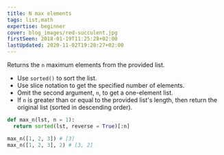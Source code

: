 ```yaml
---
title: N max elements
tags: list,math
expertise: beginner
cover: blog_images/red-succulent.jpg
firstSeen: 2018-01-19T11:25:28+02:00
lastUpdated: 2020-11-02T19:28:27+02:00
---
```


Returns the `n` maximum elements from the provided list.

- Use `sorted()` to sort the list.
- Use slice notation to get the specified number of elements.
- Omit the second argument, `n`, to get a one-element list.
- If `n` is greater than or equal to the provided list's length, then return the original list (sorted in descending order).

```py
def max_n(lst, n = 1):
  return sorted(lst, reverse = True)[:n]
```

```py
max_n([1, 2, 3]) # [3]
max_n([1, 2, 3], 2) # [3, 2]
```
